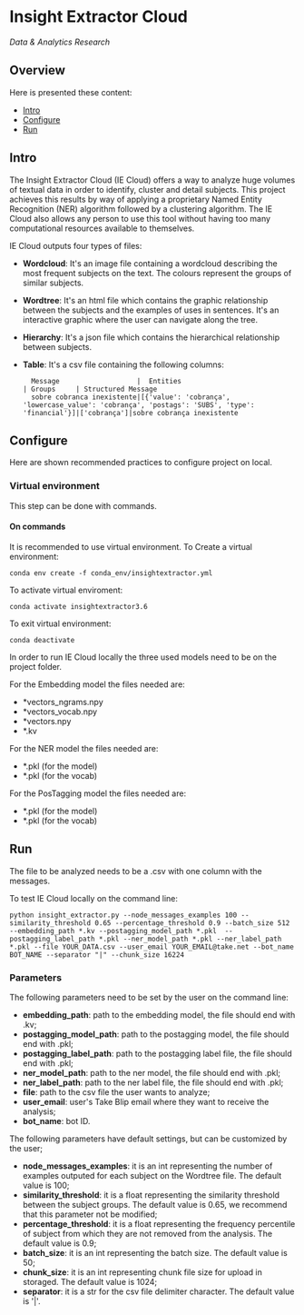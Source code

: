 # Insight Extractor Cloud
_Data & Analytics Research_

## Overview

Here is presented these content:

* [Intro](#intro)
* [Configure](#configure)
* [Run](#run)


## Intro

The Insight Extractor Cloud (IE Cloud) offers a way to analyze huge volumes of textual data in order to identify, cluster and detail subjects. 
This project achieves this results by way of applying a proprietary Named Entity Recognition (NER) algorithm followed by a clustering algorithm. 
The IE Cloud also allows any person to use this tool without having too many computational resources available to themselves.

IE Cloud outputs four types of files:

- **Wordcloud**: It's an image file containing a wordcloud describing the most frequent subjects on the text. The colours represent the groups of similar subjects.
- **Wordtree**: It's an html file which contains the graphic relationship between the subjects and the examples of uses in sentences. It's an interactive graphic where the user can navigate along the tree.
- **Hierarchy**: It's a json file which contains the hierarchical relationship between subjects.
- **Table**: It's a csv file containing the following columns:

       
        Message                   |  Entities                                                                                    | Groups     | Structured Message
        sobre cobranca inexistente|[{'value': 'cobrança', 'lowercase_value': 'cobrança', 'postags': 'SUBS', 'type': 'financial'}]|['cobrança']|sobre cobrança inexistente


## Configure

Here are shown recommended practices to configure project on local.

### Virtual environment

This step can be done with commands.

#### On commands

It is recommended to use virtual environment. To Create a virtual environment:

```
conda env create -f conda_env/insightextractor.yml
```

To activate virtual enviroment:

```
conda activate insightextractor3.6
```

To exit virtual environment:

```
conda deactivate
```

In order to run IE Cloud locally the three used models need to be on the project folder. 

For the Embedding model the files needed are:
- *vectors_ngrams.npy
- *vectors_vocab.npy
- *vectors.npy
- *.kv

For the NER model the files needed are:
- *.pkl (for the model)
- *.pkl (for the vocab)

For the PosTagging model the files needed are:
- *.pkl (for the model)
- *.pkl (for the vocab)


## Run

The file to be analyzed needs to be a .csv with one column with the messages.

To test IE Cloud locally on the command line:

```
python insight_extractor.py --node_messages_examples 100 --similarity_threshold 0.65 --percentage_threshold 0.9 --batch_size 512 --embedding_path *.kv --postagging_model_path *.pkl  --postagging_label_path *.pkl --ner_model_path *.pkl --ner_label_path *.pkl --file YOUR_DATA.csv --user_email YOUR_EMAIL@take.net --bot_name BOT_NAME --separator "|" --chunk_size 16224
```

### Parameters

The following parameters need to be set by the user on the command line:
- **embedding_path**: path to the embedding model, the file should end with .kv;
- **postagging_model_path**: path to the postagging model, the file should end with .pkl;
- **postagging_label_path**: path to the postagging label file, the file should end with .pkl;
- **ner_model_path**: path to the ner model, the file should end with .pkl;
- **ner_label_path**: path to the ner label file, the file should end with .pkl;
- **file**: path to the csv file the user wants to analyze;
- **user_email**: user's Take Blip email where they want to receive the analysis;
- **bot_name**: bot ID.


The following parameters have default settings, but can be customized by the user;
- **node_messages_examples**: it is an int representing the number of examples outputed for each subject on the Wordtree file. The default value is 100;
- **similarity_threshold**: it is a float representing the similarity threshold between the subject groups. The default value is 0.65, we recommend that this parameter not be modified;
- **percentage_threshold**: it is a float representing the frequency percentile of subject from which they are not removed from the analysis. The default value is 0.9;
- **batch_size**: it is an int representing the batch size. The default value is 50;
- **chunk_size**: it is an int representing chunk file size for upload in storaged. The default value is 1024;
- **separator**: it is a str for the csv file delimiter character. The default value is '|'.
          

       
    